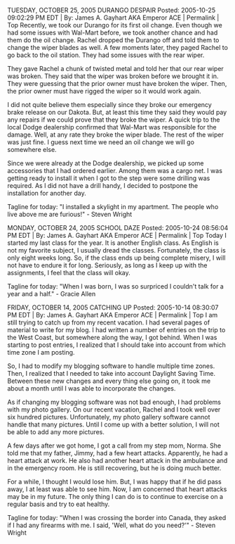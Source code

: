 TUESDAY, OCTOBER 25, 2005
DURANGO DESPAIR
Posted: 2005-10-25 09:02:29 PM EDT | By: James A. Gayhart AKA Emperor ACE | Permalink | Top
Recently, we took our Durango for its first oil change. Even though we had some issues with Wal-Mart before, we took another chance and had them do the oil change. Rachel dropped the Durango off and told them to change the wiper blades as well. A few moments later, they paged Rachel to go back to the oil station. They had some issues with the rear wiper.

They gave Rachel a chunk of twisted metal and told her that our rear wiper was broken. They said that the wiper was broken before we brought it in. They were guessing that the prior owner must have broken the wiper. Then, the prior owner must have rigged the wiper so it would work again.

I did not quite believe them especially since they broke our emergency brake release on our Dakota. But, at least this time they said they would pay any repairs if we could prove that they broke the wiper. A quick trip to the local Dodge dealership confirmed that Wal-Mart was responsible for the damage. Well, at any rate they broke the wiper blade. The rest of the wiper was just fine. I guess next time we need an oil change we will go somewhere else.

Since we were already at the Dodge dealership, we picked up some accessories that I had ordered earlier. Among them was a cargo net. I was getting ready to install it when I got to the step were some drilling was required. As I did not have a drill handy, I decided to postpone the installation for another day.

Tagline for today: "I installed a skylight in my apartment. The people who live above me are furious!" - Steven Wright

MONDAY, OCTOBER 24, 2005
SCHOOL DAZE
Posted: 2005-10-24 08:56:04 PM EDT | By: James A. Gayhart AKA Emperor ACE | Permalink | Top
Today I started my last class for the year. It is another English class. As English is not my favorite subject, I usually dread the classes. Fortunately, the class is only eight weeks long. So, if the class ends up being complete misery, I will not have to endure it for long. Seriously, as long as I keep up with the assignments, I feel that the class will okay.

Tagline for today: "When I was born, I was so surpriced I couldn't talk for a year and a half." - Gracie Allen

FRIDAY, OCTOBER 14, 2005
CATCHING UP
Posted: 2005-10-14 08:30:07 PM EDT | By: James A. Gayhart AKA Emperor ACE | Permalink | Top
I am still trying to catch up from my recent vacation. I had several pages of material to write for my blog. I had written a number of entries on the trip to the West Coast, but somewhere along the way, I got behind. When I was starting to post entries, I realized that I should take into account from which time zone I am posting.

So, I had to modify my blogging software to handle multiple time zones. Then, I realized that I needed to take into account Daylight Saving Time. Between these new changes and every thing else going on, it took me about a month until I was able to incorporate the changes.

As if changing my blogging software was not bad enough, I had problems with my photo gallery. On our recent vacation, Rachel and I took well over six hundred pictures. Unfortunately, my photo gallery software cannot handle that many pictures. Until I come up with a better solution, I will not be able to add any more pictures.

A few days after we got home, I got a call from my step mom, Norma. She told me that my father, Jimmy, had a few heart attacks. Apparently, he had a heart attack at work. He also had another heart attack in the ambulance and in the emergency room. He is still recovering, but he is doing much better.

For a while, I thought I would lose him. But, I was happy that if he did pass away, I at least was able to see him. Now, I am concerned that heart attacks may be in my future. The only thing I can do is to continue to exercise on a regular basis and try to eat healthy.

Tagline for today: "When I was crossing the border into Canada, they asked if I had any firearms with me. I said, 'Well, what do you need?'" - Steven Wright